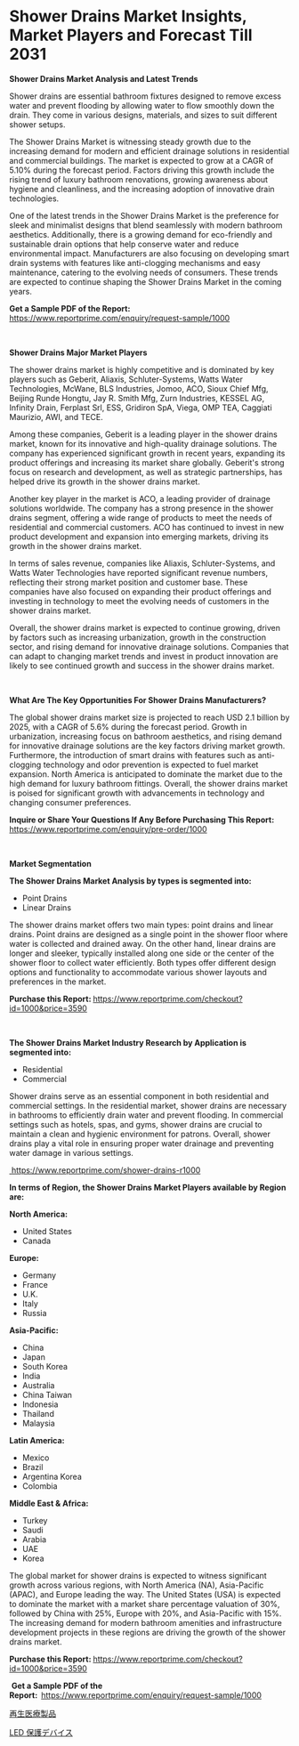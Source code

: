 <p><h1>Shower Drains Market Insights, Market Players and Forecast Till 2031</h1></p><p><strong>Shower Drains Market Analysis and Latest Trends</strong></p>
<p><p>Shower drains are essential bathroom fixtures designed to remove excess water and prevent flooding by allowing water to flow smoothly down the drain. They come in various designs, materials, and sizes to suit different shower setups.</p><p>The Shower Drains Market is witnessing steady growth due to the increasing demand for modern and efficient drainage solutions in residential and commercial buildings. The market is expected to grow at a CAGR of 5.10% during the forecast period. Factors driving this growth include the rising trend of luxury bathroom renovations, growing awareness about hygiene and cleanliness, and the increasing adoption of innovative drain technologies.</p><p>One of the latest trends in the Shower Drains Market is the preference for sleek and minimalist designs that blend seamlessly with modern bathroom aesthetics. Additionally, there is a growing demand for eco-friendly and sustainable drain options that help conserve water and reduce environmental impact. Manufacturers are also focusing on developing smart drain systems with features like anti-clogging mechanisms and easy maintenance, catering to the evolving needs of consumers. These trends are expected to continue shaping the Shower Drains Market in the coming years.</p></p>
<p><strong>Get a Sample PDF of the Report:&nbsp;</strong> <a href="https://www.reportprime.com/enquiry/request-sample/1000">https://www.reportprime.com/enquiry/request-sample/1000</a></p>
<p>&nbsp;</p>
<p><strong>Shower Drains Major Market Players</strong></p>
<p><p>The shower drains market is highly competitive and is dominated by key players such as Geberit, Aliaxis, Schluter-Systems, Watts Water Technologies, McWane, BLS Industries, Jomoo, ACO, Sioux Chief Mfg, Beijing Runde Hongtu, Jay R. Smith Mfg, Zurn Industries, KESSEL AG, Infinity Drain, Ferplast Srl, ESS, Gridiron SpA, Viega, OMP TEA, Caggiati Maurizio, AWI, and TECE.</p><p>Among these companies, Geberit is a leading player in the shower drains market, known for its innovative and high-quality drainage solutions. The company has experienced significant growth in recent years, expanding its product offerings and increasing its market share globally. Geberit's strong focus on research and development, as well as strategic partnerships, has helped drive its growth in the shower drains market.</p><p>Another key player in the market is ACO, a leading provider of drainage solutions worldwide. The company has a strong presence in the shower drains segment, offering a wide range of products to meet the needs of residential and commercial customers. ACO has continued to invest in new product development and expansion into emerging markets, driving its growth in the shower drains market.</p><p>In terms of sales revenue, companies like Aliaxis, Schluter-Systems, and Watts Water Technologies have reported significant revenue numbers, reflecting their strong market position and customer base. These companies have also focused on expanding their product offerings and investing in technology to meet the evolving needs of customers in the shower drains market.</p><p>Overall, the shower drains market is expected to continue growing, driven by factors such as increasing urbanization, growth in the construction sector, and rising demand for innovative drainage solutions. Companies that can adapt to changing market trends and invest in product innovation are likely to see continued growth and success in the shower drains market.</p></p>
<p>&nbsp;</p>
<p><strong>What Are The Key Opportunities For Shower Drains Manufacturers?</strong></p>
<p><p>The global shower drains market size is projected to reach USD 2.1 billion by 2025, with a CAGR of 5.6% during the forecast period. Growth in urbanization, increasing focus on bathroom aesthetics, and rising demand for innovative drainage solutions are the key factors driving market growth. Furthermore, the introduction of smart drains with features such as anti-clogging technology and odor prevention is expected to fuel market expansion. North America is anticipated to dominate the market due to the high demand for luxury bathroom fittings. Overall, the shower drains market is poised for significant growth with advancements in technology and changing consumer preferences.</p></p>
<p><strong>Inquire or Share Your Questions If Any Before Purchasing This Report:</strong> <a href="https://www.reportprime.com/enquiry/pre-order/1000">https://www.reportprime.com/enquiry/pre-order/1000</a></p>
<p>&nbsp;</p>
<p><strong>Market Segmentation</strong></p>
<p><strong>The Shower Drains Market Analysis by types is segmented into:</strong></p>
<p><ul><li>Point Drains</li><li>Linear Drains</li></ul></p>
<p><p>The shower drains market offers two main types: point drains and linear drains. Point drains are designed as a single point in the shower floor where water is collected and drained away. On the other hand, linear drains are longer and sleeker, typically installed along one side or the center of the shower floor to collect water efficiently. Both types offer different design options and functionality to accommodate various shower layouts and preferences in the market.</p></p>
<p><strong>Purchase this Report:&nbsp;</strong><a href="https://www.reportprime.com/checkout?id=1000&price=3590">https://www.reportprime.com/checkout?id=1000&price=3590</a></p>
<p>&nbsp;</p>
<p><strong>The Shower Drains Market Industry Research by Application is segmented into:</strong></p>
<p><ul><li>Residential</li><li>Commercial</li></ul></p>
<p><p>Shower drains serve as an essential component in both residential and commercial settings. In the residential market, shower drains are necessary in bathrooms to efficiently drain water and prevent flooding. In commercial settings such as hotels, spas, and gyms, shower drains are crucial to maintain a clean and hygienic environment for patrons. Overall, shower drains play a vital role in ensuring proper water drainage and preventing water damage in various settings.</p></p>
<p><a href="https://www.reportprime.com/shower-drains-r1000">&nbsp;https://www.reportprime.com/shower-drains-r1000</a></p>
<p><strong>In terms of Region, the Shower Drains Market Players available by Region are:</strong></p>
<p>
    <p> <strong> North America: </strong>
        <ul>
            <li>United States</li>
            <li>Canada</li>
        </ul>
        </p> 
    <p> <strong> Europe: </strong>
        <ul>
            <li>Germany</li>
            <li>France</li>
            <li>U.K.</li>
            <li>Italy</li>
            <li>Russia</li>
        </ul>
        </p> 
    <p> <strong> Asia-Pacific: </strong>
        <ul>
            <li>China</li>
            <li>Japan</li>
            <li>South Korea</li>
            <li>India</li>
            <li>Australia</li>
            <li>China Taiwan</li>
            <li>Indonesia</li>
            <li>Thailand</li>
            <li>Malaysia</li>
        </ul>
        </p> 
    <p> <strong> Latin America: </strong>
        <ul>
            <li>Mexico</li>
            <li>Brazil</li>
            <li>Argentina Korea</li>
            <li>Colombia</li>
        </ul>
        </p> 
    <p> <strong> Middle East & Africa: </strong>
        <ul>
            <li>Turkey</li>
            <li>Saudi</li>
            <li>Arabia</li>
            <li>UAE</li>
            <li>Korea</li>
        </ul>
    </p>
    </p>
<p><p>The global market for shower drains is expected to witness significant growth across various regions, with North America (NA), Asia-Pacific (APAC), and Europe leading the way. The United States (USA) is expected to dominate the market with a market share percentage valuation of 30%, followed by China with 25%, Europe with 20%, and Asia-Pacific with 15%. The increasing demand for modern bathroom amenities and infrastructure development projects in these regions are driving the growth of the shower drains market.</p></p>
<p><strong>Purchase this Report: </strong><a href="https://www.reportprime.com/checkout?id=1000&price=3590">https://www.reportprime.com/checkout?id=1000&price=3590</a></p>
<p>&nbsp;<strong>Get a Sample PDF of the Report:&nbsp;&nbsp;</strong><a href="https://www.reportprime.com/enquiry/request-sample/1000">https://www.reportprime.com/enquiry/request-sample/1000</a></p>
<p><strong></strong></p>
<p><p><a href="https://github.com/RudySimonis2023/Market-Research-Report-List-1/blob/main/648512270733.md">再生医療製品</a></p><p><a href="https://github.com/NikitaBruen/Market-Research-Report-List-1/blob/main/788468970734.md">LED 保護デバイス</a></p></p>
